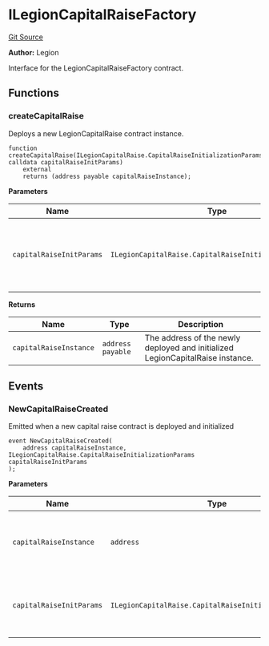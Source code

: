# ILegionCapitalRaiseFactory
[Git Source](https://github.com/Legion-Team/legion-protocol-contracts/blob/1b4860840757d3318edea1bebfb7423e200bff55/src/interfaces/factories/ILegionCapitalRaiseFactory.sol)

**Author:**
Legion

Interface for the LegionCapitalRaiseFactory contract.


## Functions
### createCapitalRaise

Deploys a new LegionCapitalRaise contract instance.


```solidity
function createCapitalRaise(ILegionCapitalRaise.CapitalRaiseInitializationParams calldata capitalRaiseInitParams)
    external
    returns (address payable capitalRaiseInstance);
```
**Parameters**

|Name|Type|Description|
|----|----|-----------|
|`capitalRaiseInitParams`|`ILegionCapitalRaise.CapitalRaiseInitializationParams`|The initialization parameters for the capital raise campaign.|

**Returns**

|Name|Type|Description|
|----|----|-----------|
|`capitalRaiseInstance`|`address payable`|The address of the newly deployed and initialized LegionCapitalRaise instance.|


## Events
### NewCapitalRaiseCreated
Emitted when a new capital raise contract is deployed and initialized


```solidity
event NewCapitalRaiseCreated(
    address capitalRaiseInstance, ILegionCapitalRaise.CapitalRaiseInitializationParams capitalRaiseInitParams
);
```

**Parameters**

|Name|Type|Description|
|----|----|-----------|
|`capitalRaiseInstance`|`address`|Address of the newly deployed capital raise contract|
|`capitalRaiseInitParams`|`ILegionCapitalRaise.CapitalRaiseInitializationParams`|Struct containing capital raise initialization parameters|

